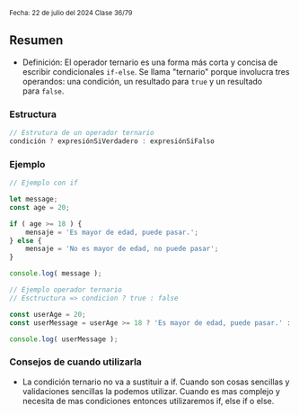 <sub> Fecha: 22 de julio del 2024 </sub>
<sub> Clase 36/79 </sub>
## Resumen

- Definición: El operador ternario es una forma más corta y concisa de escribir condicionales `if-else`. Se llama "ternario" porque involucra tres operandos: una condición, un resultado para `true` y un resultado para `false`.
### Estructura

```JavaScript
// Estrutura de un operador ternario
condición ? expresiónSiVerdadero : expresiónSiFalso
```
### Ejemplo 

```JavaScript
// Ejemplo con if

let message;
const age = 20;

if ( age >= 18 ) {
	mensaje = 'Es mayor de edad, puede pasar.';
} else {
	mensaje = 'No es mayor de edad, no puede pasar';
}

console.log( message );

// Ejemplo operador ternario
// Esctructura => condicion ? true : false

const userAge = 20;
const userMessage = userAge >= 18 ? 'Es mayor de edad, puede pasar.' : 'No es mayor de edad, no puede pasar';

console.log( userMessage );
```
### Consejos de cuando utilizarla

- La condición ternario no va a sustituir a if. Cuando son cosas sencillas y validaciones sencillas la podemos utilizar. Cuando es mas complejo y necesita de mas condiciones entonces utilizaremos if, else if o else.